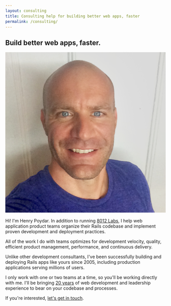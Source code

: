 ```yaml
---
layout: consulting
title: Consulting help for building better web apps, faster
permalink: /consulting/
---
```


## Build better web apps, faster.

![Henry Poydar](/images/henry-poydar.png)

Hi! I'm Henry Poydar. In addition to running [8012 Labs](/), I help web application product teams organize their Rails codebase and implement proven development and deployment practices.

All of the work I do with teams optimizes for development velocity, quality, efficient product management, performance, and continuous delivery.

Unlike other development consultants, I've been successfully building and deploying Rails apps like yours since 2005, including production applications serving millions of users.

I only work with one or two teams at a time, so you'll be working directly with me. I'll be bringing [20 years](https://linkedin.com/in/hpoydar) of web development and leadership experience to bear on your codebase and processes.

If you're interested, [let's get in touch](mailto:henry@8012labs.com).

